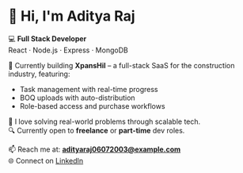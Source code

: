 # 👋 Hi, I'm Aditya Raj

💻 **Full Stack Developer**  
React · Node.js · Express · MongoDB

🚀 Currently building **XpansHil** – a full-stack SaaS for the construction industry, featuring:
- Task management with real-time progress
- BOQ uploads with auto-distribution
- Role-based access and purchase workflows

🎯 I love solving real-world problems through scalable tech.  
🔍 Currently open to **freelance** or **part-time** dev roles.

📫 Reach me at: **adityaraj06072003@example.com**  
🌐 Connect on [LinkedIn](https://www.linkedin.com/in/aditya-raj-124b71242/)

<!---
adityaraj1236/adityaraj1236 is a ✨ special ✨ repository because its `README.md` (this file) appears on your GitHub profile.
You can click the Preview link to take a look at your changes.
--->
